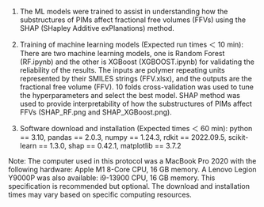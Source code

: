 1. The ML models were trained to assist in understanding how the substructures of PIMs affect fractional free volumes (FFVs) using the SHAP (SHapley Additive exPlanations) method. 

2. Training of machine learning models (Expected run times ＜ 10 min): There are two machine learning models, one is Random Forest (RF.ipynb) and the other is XGBoost (XGBOOST.ipynb) for validating the reliability of the results. The inputs are polymer repeating units represented by their SMILES strings (FFV.xlsx), and the outputs are the fractional free volume (FFV). 10 folds cross-validation was used to tune the hyperparameters and select the best model. SHAP method was used to provide interpretability of how the substructures of PIMs affect FFVs (SHAP_RF.png and SHAP_XGBoost.png). 

3. Software download and installation (Expected times ＜ 60 min): python == 3.10, pandas == 2.0.3, numpy == 1.24.3, rdkit == 2022.09.5, scikit-learn == 1.3.0, shap == 0.42.1, matplotlib == 3.7.2

Note: The computer used in this protocol was a MacBook Pro 2020 with the following hardware: Apple M1 8-Core CPU, 16 GB memory. A Lenovo Legion Y9000P was also available: i9-13900 CPU, 16 GB memory. This specification is recommended but optional. The download and installation times may vary based on specific computing resources.
